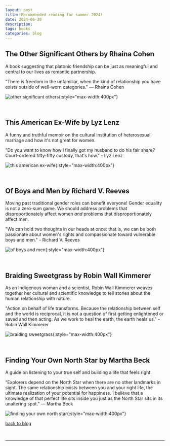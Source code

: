 ```yaml
---
layout: post
title: Recommended reading for summer 2024!
date: 2024-06-30
description: 
tags: books
categories: blog
---
```


## The Other Significant Others by Rhaina Cohen
A book suggesting that platonic friendship can be just as meaningful and central to our lives as romantic partnership.

"There is freedom in the unfamiliar, when the kind of relationship you have exists outside of well-worn categories."
― Rhaina Cohen

![other significant others](../../../assets/img/2024-06-30/other_significant_others.jpg){:style="max-width:400px"}

&nbsp;
&nbsp;

## This American Ex-Wife by Lyz Lenz
A funny and truthful memoir on the cultural institution of heterosexual marriage and how it's not great for women.

"Do you want to know how I finally got my husband to do his fair share? Court-ordered fifty-fifty custody, that's how." - Lyz Lenz

![this american ex-wife](../../../assets/img/2024-06-30/this_american_ex-wife.jpg){:style="max-width:400px"}

&nbsp;
&nbsp;

## Of Boys and Men by Richard V. Reeves
Moving past traditional gender roles can benefit everyone! Gender equality is not a zero-sum game. We should address problems that disproportionately affect women *and* problems that disproportionately affect men.

"We can hold two thoughts in our heads at once: that is, we can be both passionate about women's rights and compassionate toward vulnerable boys and men." - Richard V. Reeves

![of boys and men](../../../assets/img/2024-06-30/of_boys_and_men.jpg){:style="max-width:400px"}

&nbsp;
&nbsp;

## Braiding Sweetgrass by Robin Wall Kimmerer
As an Indigenous woman and a scientist, Robin Wall Kimmerer weaves together her cultural and scientific knowledge to tell stories about the human relationship with nature.

"Action on behalf of life transforms. Because the relationship between self and the world is reciprocal, it is not a question of first getting enlightened or saved and then acting. As we work to heal the earth, the earth heals us." - Robin Wall Kimmerer

![braiding sweetgrass](../../../assets/img/2024-06-30/braiding_sweetgrass.jpg){:style="max-width:400px"}

&nbsp;
&nbsp;

## Finding Your Own North Star by Martha Beck
A guide on listening to your true self and building a life that feels right.

“Explorers depend on the North Star when there are no other landmarks in sight. The same relationship exists between you and your right life, the ultimate realization of your potential for happiness. I believe that a knowledge of that perfect life sits inside you just as the North Star sits in its unaltering spot.” — Martha Beck

![finding your own north star](../../../assets/img/2024-06-30/finding_your_own_north_star.jpg){:style="max-width:400px"}


[back to blog](../../)

&nbsp;
&nbsp;
&nbsp;

***